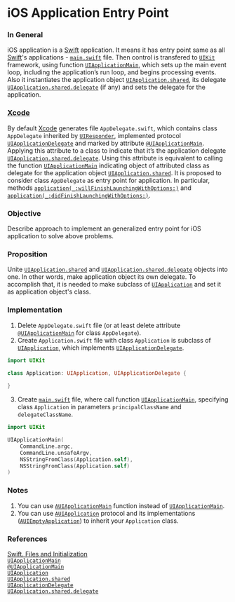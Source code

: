 # iOS Application Entry Point

### In General

iOS application is a [Swift](https://swift.org/) application. It means it has entry point same as all [Swift](https://swift.org/)'s applications - [`main.swift`](https://developer.apple.com/swift/blog/?id=7) file. Then control is transfered to [`UIKit`](https://developer.apple.com/documentation/uikit) framework, using function [`UIApplicationMain`](https://developer.apple.com/documentation/uikit/1622933-uiapplicationmain), which sets up the main event loop, including the application’s run loop, and begins processing events. Also it instantiates the application object [`UIApplication.shared`](https://developer.apple.com/documentation/uikit/uiapplication/1622975-shared), its delegate [`UIApplication.shared.delegate`](https://developer.apple.com/documentation/uikit/uiapplication/1622936-delegate) (if any) and sets the delegate for the application.

### [Xcode](https://developer.apple.com/xcode/)

By default [Xcode](https://developer.apple.com/xcode/) generates file `AppDelegate.swift`, which contains class `AppDelegate` inherited by [`UIResponder`](https://developer.apple.com/documentation/uikit/uiresponder), implemented protocol [`UIApplicationDelegate`](https://developer.apple.com/documentation/uikit/uiapplicationdelegate) and marked by attribute [`@UIApplicationMain`](https://docs.swift.org/swift-book/ReferenceManual/Attributes.html). Applying this attribute to a class to indicate that it’s the application delegate [`UIApplication.shared.delegate`](https://developer.apple.com/documentation/uikit/uiapplication/1622936-delegate). Using this attribute is equivalent to calling the function [`UIApplicationMain`](https://developer.apple.com/documentation/uikit/1622933-uiapplicationmain) indicating object of attributed class as delegate for the application object [`UIApplication.shared`](https://developer.apple.com/documentation/uikit/uiapplication/1622975-shared). It is proposed to consider class `AppDelegate` as entry point for application. In particular, methods [`application(_:willFinishLaunchingWithOptions:)`](https://developer.apple.com/documentation/uikit/uiapplicationdelegate/1623032-application) and [`application(_:didFinishLaunchingWithOptions:)`](https://developer.apple.com/documentation/uikit/uiapplicationdelegate/1622921-application).

### Objective

Describe approach to implement an generalized entry point for iOS application to solve above problems.

### Proposition

Unite [`UIApplication.shared`](https://developer.apple.com/documentation/uikit/uiapplication/1622975-shared) and [`UIApplication.shared.delegate`](https://developer.apple.com/documentation/uikit/uiapplication/1622936-delegate) objects into one. In other words, make application object its own delegate. To accomplish that, it is needed to make subclass of [`UIApplication`](https://developer.apple.com/documentation/uikit/uiapplication) and set it as  application object's class.

### Implementation

1. Delete `AppDelegate.swift` file (or at least delete attribute [`@UIApplicationMain`](https://docs.swift.org/swift-book/ReferenceManual/Attributes.html) for class `AppDelegate`).
2. Create `Application.swift` file with class `Application` is subclass of [`UIApplication`](https://developer.apple.com/documentation/uikit/uiapplication), which implements [`UIApplicationDelegate`](https://developer.apple.com/documentation/uikit/uiapplicationdelegate).
``` swift
import UIKit

class Application: UIApplication, UIApplicationDelegate {
  
}
```
3. Create [`main.swift`](https://developer.apple.com/swift/blog/?id=7) file, where call function [`UIApplicationMain`](https://developer.apple.com/documentation/uikit/1622933-uiapplicationmain), specifying class `Application` in parameters `principalClassName` and `delegateClassName`.
``` swift
import UIKit

UIApplicationMain(
    CommandLine.argc,
    CommandLine.unsafeArgv, 
    NSStringFromClass(Application.self),
    NSStringFromClass(Application.self)
)
```

### Notes

1. You can use [`AUIApplicationMain`](https://github.com/ihormyroniuk/AUIKit/blob/master/AUIKit/AUIApplicationMain.swift) function instead of [`UIApplicationMain`](https://developer.apple.com/documentation/uikit/1622933-uiapplicationmain).
2. You can use [`AUIApplication`](https://github.com/ihormyroniuk/AUIKit/blob/master/AUIKit/Application/AUIApplication.swift) protocol and its implementations ([`AUIEmptyApplication`](https://github.com/ihormyroniuk/AUIKit/blob/master/AUIKit/Application/AUIEmptyApplication.swift)) to inherit your `Application` class.

### References

[Swift. Files and Initialization](https://developer.apple.com/swift/blog/?id=7)\
[`UIApplicationMain`](https://developer.apple.com/documentation/uikit/1622933-uiapplicationmain)\
[`@UIApplicationMain`](https://docs.swift.org/swift-book/ReferenceManual/Attributes.html)\
[`UIApplication`](https://developer.apple.com/documentation/uikit/uiapplication)\
[`UIApplication.shared`](https://developer.apple.com/documentation/uikit/uiapplication/1622975-shared)\
[`UIApplicationDelegate`](https://developer.apple.com/documentation/uikit/uiapplicationdelegate)\
[`UIApplication.shared.delegate`](https://developer.apple.com/documentation/uikit/uiapplication/1622936-delegate)
